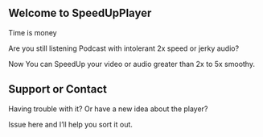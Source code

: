 ## Welcome to SpeedUpPlayer

Time is money

Are you still listening Podcast with intolerant 2x speed or jerky audio?

Now You can SpeedUp your video or audio greater than 2x to 5x smoothy.


## Support or Contact

Having trouble with it?
Or have a new idea about the player?

Issue here and I’ll help you sort it out.
